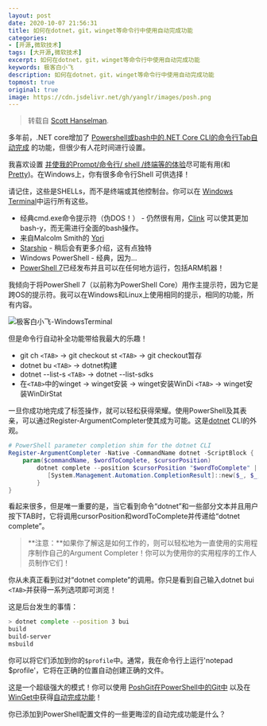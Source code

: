 ```yaml
---
layout: post
date: 2020-10-07 21:56:31
title: 如何在dotnet，git，winget等命令行中使用自动完成功能
categories:
- [开源,微软技术]
tags: [大开源,微软技术]
excerpt: 如何在dotnet，git，winget等命令行中使用自动完成功能
keywords: 极客白小飞
description: 如何在dotnet，git，winget等命令行中使用自动完成功能
topmost: true
original: true
image: https://cdn.jsdelivr.net/gh/yanglr/images/posh.png
---
```


> 转载自 [Scott Hanselman](https://www.hanselman.com/blog/HowToUseAutocompleteAtTheCommandLineForDotnetGitWingetAndMore.aspx).

多年前，.NET core增加了 [Powershell或bash中的.NET Core CLI的命令行Tab自动完成](https://www.hanselman.com/blog/CommandLineTabCompletionForNETCoreCLIInPowerShellOrBash.aspx) 的功能，但很少有人花时间进行设置。

我喜欢设置 [并使我的Prompt/命令行/ shell /终端等的体验](https://www.hanselman.com/blog/HowToUseOpenResizeAndSplitPanesInTheWindowsTerminal.aspx)尽可能有用(和[Pretty](https://www.hanselman.com/blog/HowToMakeAPrettyPromptInWindowsTerminalWithPowerlineNerdFontsCascadiaCodeWSLAndOhmyposh.aspx))。在Windows上，你有很多命令行Shell 可供选择！

请记住，这些是SHELLs，而不是终端或其他控制台。你可以在 [Windows Terminal](https://www.microsoft.com/en-us/p/windows-terminal/9n0dx20hk701)中运行所有这些。

- 经典cmd.exe命令提示符（伪DOS！） - 仍然很有用，[Clink](http://mridgers.github.io/clink/) 可以使其更加bash-y，而无需进行全面的bash操作。
- 来自Malcolm Smith的 [Yori](https://www.hanselman.com/blog/YoriTheQuietLittleCMDReplacementThatYouNeedToInstallNOW.aspx)
- [Starship](https://starship.rs/) - 稍后会有更多介绍，这有点独特
- Windows PowerShell - 经典，因为...
- [PowerShell 7](https://docs.microsoft.com/en-us/powershell/scripting/whats-new/what-s-new-in-powershell-70/view=powershell-7)已经发布并且可以在任何地方运行，包括ARM机器！

我倾向于将PowerShell 7（以前称为PowerShell Core）用作主提示符，因为它是跨OS的提示符。我可以在Windows和Linux上使用相同的提示，相同的功能，所有内容。

![极客白小飞-WindowsTerminal](https://cdn.jsdelivr.net/gh/yanglr/images/posh.png "极客白小飞")

但是命令行自动补全功能带给我最大的乐趣！

- git ch `<TAB>` -> git checkout st `<TAB>` -> git checkout暂存
- dotnet bu `<TAB>` -> dotnet构建
- dotnet --list-s `<TAB>` -> dotnet --list-sdks
- 在`<TAB>`中的winget -> winget安装 -> winget安装WinDi `<TAB>` -> winget安装WinDirStat

一旦你成功地完成了标签操作，就可以轻松获得荣耀。使用PowerShell及其表亲，可以通过Register-ArgumentCompleter使其成为可能。这是[dotnet](http://www.dot.net) CLI的外观。

```powershell
# PowerShell parameter completion shim for the dotnet CLI
Register-ArgumentCompleter -Native -CommandName dotnet -ScriptBlock {
    param($commandName, $wordToComplete, $cursorPosition)
        dotnet complete --position $cursorPosition "$wordToComplete" | ForEach-Object {
           [System.Management.Automation.CompletionResult]::new($_, $_, 'ParameterValue', $_)
        }
}
```

看起来很多，但是唯一重要的是，当它看到命令“dotnet”和一些部分文本并且用户按下TAB时，它将调用cursorPosition和wordToComplete并传递给“dotnet complete”。

> **注意：**如果你了解这是如何工作的，则可以轻松地为一直使用的实用程序制作自己的Argument Completer！你可以为使用你的实用程序的工作人员制作它们！

你从未真正看到过对“dotnet complete”的调用。你只是看到自己输入dotnet bui `<TAB>`并获得一系列选项即可浏览！


这是后台发生的事情：

```bash
> dotnet complete --position 3 bui 
build 
build-server 
msbuild
```

你可以将它们添加到你的`$profile`中。通常，我在命令行上运行'notepad $profile'，它将在正确的位置自动创建正确的文件。

这是一个超级强大的模式！你可以使用 [PoshGit](https://github.com/dahlbyk/posh-git)[在PowerShell中的Git中](https://git-scm.com/book/ms/v2/Appendix-A:-Git-in-Other-Environments-Git-in-Powershell) 以及在[WinGet中](https://github.com/microsoft/winget-cli/blob/master/doc/Completion.md)获得[自动完成](https://git-scm.com/book/ms/v2/Appendix-A:-Git-in-Other-Environments-Git-in-Powershell)[功能](https://github.com/microsoft/winget-cli/blob/master/doc/Completion.md)！

你已添加到PowerShell配置文件的一些更晦涩的自动完成功能是什么？
